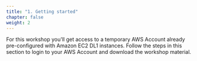 ```yaml
---
title: "1. Getting started"
chapter: false
weight: 2
---
```


For this workshop you'll get access to a temporary AWS Account already pre-configured with Amazon EC2 DL1 instances. Follow the steps in this section to login to your AWS Account and download the workshop material.
